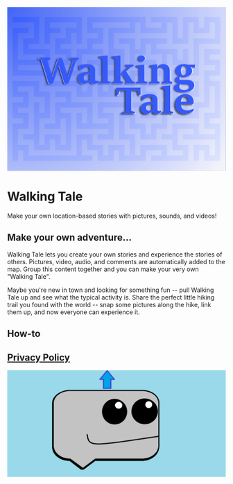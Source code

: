 <img src="images\walkingtale3.png">

# Walking Tale

Make your own location-based stories with pictures, sounds, and videos!

## Make your own adventure...

Walking Tale lets you create your own stories and experience the stories of others. Pictures, video, audio, and comments are automatically added to the map. Group this content together and you can make your very own "Walking Tale". 

Maybe you're new in town and looking for something fun -- pull Walking Tale up and see what the typical activity is. Share the perfect little hiking trail you found with the world -- snap some pictures along the hike, link them up, and now everyone can experience it.

## How-to

## [Privacy Policy](privacy_policy.md)

<img src="images\whale2.png">
